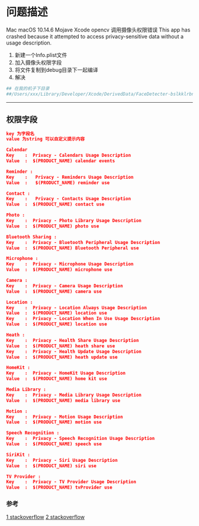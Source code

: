 # 问题描述

Mac macOS 10.14.6 Mojave Xcode opencv 调用摄像头权限错误
This app has crashed because it attempted to access privacy-sensitive data without a usage description.

1. 新建一个Info.plist文件
2. 加入摄像头权限字段
3. 将文件复制到debug目录下一起编译
4. 解决

```bash
## 在我的机子下目录
##/Users/xxx/Library/Developer/Xcode/DerivedData/FaceDetecter-bslkklrbnhctjzbqfldycrxwgcoc/Build/Products/Debug
```

******************************

## 权限字段

```json
key 为字段名
value 为string 可以自定义提示内容

Calendar
Key    :  Privacy - Calendars Usage Description
Value  :  $(PRODUCT_NAME) calendar events

Reminder :
Key    :   Privacy - Reminders Usage Description
Value  :   $(PRODUCT_NAME) reminder use

Contact :
Key    :   Privacy - Contacts Usage Description
Value  :  $(PRODUCT_NAME) contact use

Photo :
Key    :  Privacy - Photo Library Usage Description
Value  :  $(PRODUCT_NAME) photo use

Bluetooth Sharing :
Key    :  Privacy - Bluetooth Peripheral Usage Description
Value  :  $(PRODUCT_NAME) Bluetooth Peripheral use

Microphone :
Key    :  Privacy - Microphone Usage Description
Value  :  $(PRODUCT_NAME) microphone use

Camera :
Key    :  Privacy - Camera Usage Description
Value  :  $(PRODUCT_NAME) camera use

Location :
Key    :  Privacy - Location Always Usage Description
Value  :  $(PRODUCT_NAME) location use
Key    :  Privacy - Location When In Use Usage Description
Value  :  $(PRODUCT_NAME) location use

Heath :
Key    :  Privacy - Health Share Usage Description
Value  :  $(PRODUCT_NAME) heath share use
Key    :  Privacy - Health Update Usage Description
Value  :  $(PRODUCT_NAME) heath update use

HomeKit :
Key    :  Privacy - HomeKit Usage Description
Value  :  $(PRODUCT_NAME) home kit use

Media Library :
Key    :  Privacy - Media Library Usage Description
Value  :  $(PRODUCT_NAME) media library use

Motion :
Key    :  Privacy - Motion Usage Description
Value  :  $(PRODUCT_NAME) motion use

Speech Recognition :
Key    :  Privacy - Speech Recognition Usage Description
Value  :  $(PRODUCT_NAME) speech use

SiriKit :
Key    :  Privacy - Siri Usage Description  
Value  :  $(PRODUCT_NAME) siri use

TV Provider :
Key    :  Privacy - TV Provider Usage Description
Value  :  $(PRODUCT_NAME) tvProvider use
```

### 参考

[1 stackoverflow](https://stackoverflow.com/questions/39465687/nscamerausagedescription-in-ios-10-0-runtime-crash)
[2 stackoverflow](https://stackoverflow.com/questions/39631256/request-permission-for-camera-and-library-in-ios-10-info-plist/47970037#47970037)
